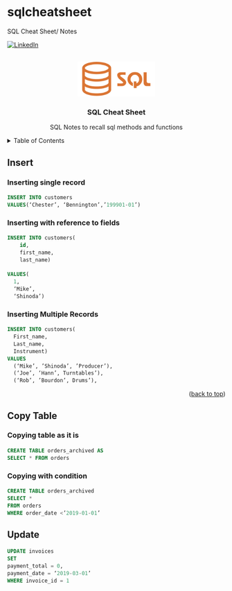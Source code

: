 # sqlcheatsheet
SQL Cheat Sheet/ Notes

<a name="readme-top"></a>

<a href="https://www.linkedin.com/in/itsparthverma"><img alt="LinkedIn" src="https://img.shields.io/badge/LinkedIn-0077B5?style=for-the-badge&logo=linkedin&logoColor=white"><a>

<br/>
<div align="center">
  <a href="https://www.mysql.com">
    <img src="images/logo.png" alt="Logo" width="180" height="80">
  </a>
  

  <h3 align="center">SQL Cheat Sheet</h3>

  <p align="center">
    SQL Notes to recall sql methods and functions
    <br />
  </p>
</div>



<!-- TABLE OF CONTENTS -->
<details>
  <summary>Table of Contents</summary>
  <ol>
    <li>
      <a href="#insert">INSERT</a>
      <ul>
        <li><a href="#Inserting-single record">Inserting single record</a></li>
        <li><a href="#Inserting-with-reference-to-fields">Inserting with reference to fields</a></li>
        <li><a href="#inserting-multiple-records">Inserting Multiple Records</a></li>
      </ul>
    </li>
    <li>
      <a href="#insert">Getting Started</a>
      <ul>
        <li><a href="#prerequisites">Prerequisites</a></li>
        <li><a href="#installation">Installation</a></li>
      </ul>
    </li>
    <li><a href="#copy-table">Copy Table</a></li>
    <li><a href="#roadmap">Update</a></li>
    <li><a href="#contributing">Delete</a></li>
    <li><a href="#license">Select</a></li>
    <li><a href="#contact">Limit</a></li>
    <li><a href="#acknowledgments">Alias</a></li>
  </ol>
</details>



<!-- ABOUT THE PROJECT -->
## Insert
### Inserting single record

  ```sql
  INSERT INTO customers
  VALUES(‘Chester’, ‘Bennington’,’199901-01’)
  ```
### Inserting with reference to fields

  ```sql
  INSERT INTO customers(
      id,
      first_name,
      last_name)

  VALUES(
    1,
    ‘Mike’,
    ‘Shinoda’)

  ```
### Inserting Multiple Records
  ```sql
  INSERT INTO customers(
    First_name,
    Last_name,
    Instrument)
  VALUES
    (‘Mike’, ’Shinoda’, ’Producer’),
    (‘Joe’, ‘Hann’, Turntables’),
    (‘Rob’, ’Bourdon’, Drums’),

  ```


<p align="right">(<a href="#readme-top">back to top</a>)</p>


## Copy Table

### Copying table as it is

```sql
CREATE TABLE orders_archived AS
SELECT * FROM orders
```
### Copying with condition

```sql
CREATE TABLE orders_archived
SELECT * 
FROM orders
WHERE order_date <’2019-01-01’
 ```

## Update


```sql
UPDATE invoices
SET
payment_total = 0,
payment_date = ‘2019-03-01’
WHERE invoice_id = 1
```
 
